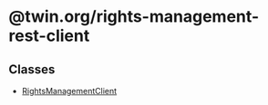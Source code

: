 # @twin.org/rights-management-rest-client

## Classes

- [RightsManagementClient](classes/RightsManagementClient.md)
